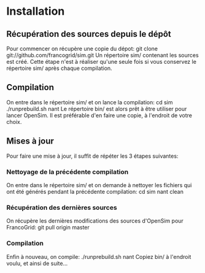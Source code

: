 # Installation
## Récupération des sources depuis le dépôt
Pour commencer on récupère une copie du dépot:
  git clone git://github.com/francogrid/sim.git
Un répertoire sim/ contenant les sources est créé.
Cette étape n'est à réaliser qu'une seule fois si vous conservez le répertoire sim/ après chaque compilation.
## Compilation
On entre dans le répertoire sim/ et on lance la compilation:
  cd sim
  ./runprebuild.sh
  nant
Le répertoire bin/ est alors prêt à être utiliser pour lancer OpenSim. Il est préférable d'en faire une copie, à l'endroit de votre choix.
## Mises à jour
Pour faire une mise à jour, il suffit de répéter les 3 étapes suivantes:
### Nettoyage de la précédente compilation
On entre dans le répertoire sim/ et on demande à nettoyer les fichiers qui ont été générés pendant la précédente compilation:
  cd sim
  nant clean
### Récupération des dernières sources
On récupère les dernières modifications des sources d'OpenSim pour FrancoGrid:
  git pull origin master
### Compilation
Enfin à nouveau, on compile:
  ./runprebuild.sh
  nant
Copiez bin/ à l'endroit voulu, et ainsi de suite...
